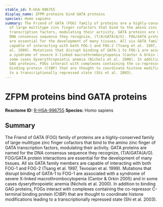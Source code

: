 ```yaml
---
stable_id: R-HSA-996755
display_name: ZFPM proteins bind GATA proteins
species: Homo sapiens
summary: The Friend of GATA (FOG) family of proteins are a highly-conserved family
  of large multitype zinc finger cofactors that bind to the amino zinc finger of GATA
  transcription factors, modulating their activity. GATA proteins are named for the
  DNA consensus sequence they recognize, (T/A)GATA(A/G). FOG/GATA protein interactions
  are essential for the development of many tissues. All six GATA family members are
  capable of interacting with both FOG-1 and FOG-2 (Tsang et al. 1997, Tevosian et
  al. 1999). Mutations that disrupt binding of GATA-1 to FOG-1 are associated with
  a syndrome of severe X-linked macrothrombocytopenia (Cantor & Orkin 2005) and in
  some cases dyserythropoietic anemia (Nichols et al. 2000). In addition to binding
  GAG proteins, FOGs interact with complexes containing the co-repressor C-terminal
  binding protein (CtBP) that are thought to coordinate histone modifications leading
  to a transcriptionally repressed state (Shi et al. 2003).
---
```


# ZFPM proteins bind GATA proteins
**Reactome ID:** [R-HSA-996755](https://reactome.org/content/detail/R-HSA-996755)
**Species:** Homo sapiens

## Summary

The Friend of GATA (FOG) family of proteins are a highly-conserved family of large multitype zinc finger cofactors that bind to the amino zinc finger of GATA transcription factors, modulating their activity. GATA proteins are named for the DNA consensus sequence they recognize, (T/A)GATA(A/G). FOG/GATA protein interactions are essential for the development of many tissues. All six GATA family members are capable of interacting with both FOG-1 and FOG-2 (Tsang et al. 1997, Tevosian et al. 1999). Mutations that disrupt binding of GATA-1 to FOG-1 are associated with a syndrome of severe X-linked macrothrombocytopenia (Cantor & Orkin 2005) and in some cases dyserythropoietic anemia (Nichols et al. 2000). In addition to binding GAG proteins, FOGs interact with complexes containing the co-repressor C-terminal binding protein (CtBP) that are thought to coordinate histone modifications leading to a transcriptionally repressed state (Shi et al. 2003).
